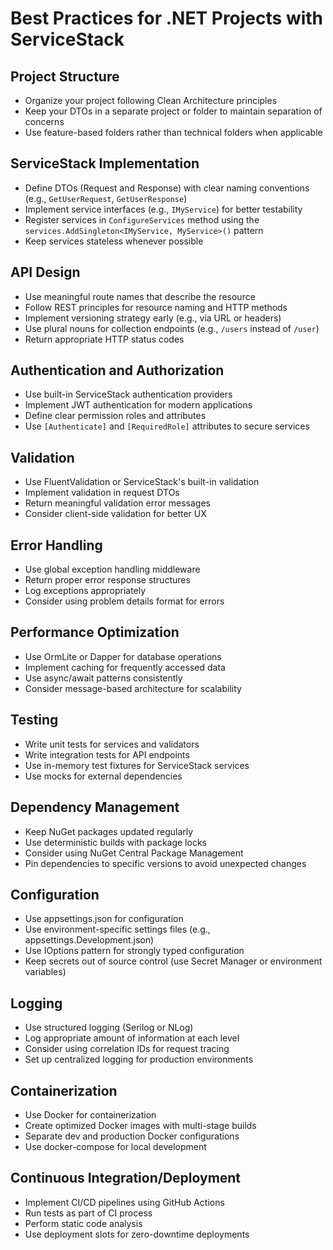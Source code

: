 # Best Practices for .NET Projects with ServiceStack

## Project Structure
- Organize your project following Clean Architecture principles
- Keep your DTOs in a separate project or folder to maintain separation of concerns
- Use feature-based folders rather than technical folders when applicable

## ServiceStack Implementation
- Define DTOs (Request and Response) with clear naming conventions (e.g., `GetUserRequest`, `GetUserResponse`)
- Implement service interfaces (e.g., `IMyService`) for better testability
- Register services in `ConfigureServices` method using the `services.AddSingleton<IMyService, MyService>()` pattern
- Keep services stateless whenever possible

## API Design
- Use meaningful route names that describe the resource
- Follow REST principles for resource naming and HTTP methods
- Implement versioning strategy early (e.g., via URL or headers)
- Use plural nouns for collection endpoints (e.g., `/users` instead of `/user`)
- Return appropriate HTTP status codes

## Authentication and Authorization
- Use built-in ServiceStack authentication providers
- Implement JWT authentication for modern applications
- Define clear permission roles and attributes
- Use `[Authenticate]` and `[RequiredRole]` attributes to secure services

## Validation
- Use FluentValidation or ServiceStack's built-in validation
- Implement validation in request DTOs
- Return meaningful validation error messages
- Consider client-side validation for better UX

## Error Handling
- Use global exception handling middleware
- Return proper error response structures
- Log exceptions appropriately
- Consider using problem details format for errors

## Performance Optimization
- Use OrmLite or Dapper for database operations
- Implement caching for frequently accessed data
- Use async/await patterns consistently
- Consider message-based architecture for scalability

## Testing
- Write unit tests for services and validators
- Write integration tests for API endpoints
- Use in-memory test fixtures for ServiceStack services
- Use mocks for external dependencies

## Dependency Management
- Keep NuGet packages updated regularly
- Use deterministic builds with package locks
- Consider using NuGet Central Package Management
- Pin dependencies to specific versions to avoid unexpected changes

## Configuration
- Use appsettings.json for configuration
- Use environment-specific settings files (e.g., appsettings.Development.json)
- Use IOptions pattern for strongly typed configuration
- Keep secrets out of source control (use Secret Manager or environment variables)

## Logging
- Use structured logging (Serilog or NLog)
- Log appropriate amount of information at each level
- Consider using correlation IDs for request tracing
- Set up centralized logging for production environments

## Containerization
- Use Docker for containerization
- Create optimized Docker images with multi-stage builds
- Separate dev and production Docker configurations
- Use docker-compose for local development

## Continuous Integration/Deployment
- Implement CI/CD pipelines using GitHub Actions
- Run tests as part of CI process
- Perform static code analysis
- Use deployment slots for zero-downtime deployments
